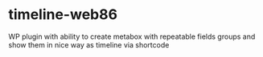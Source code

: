 # timeline-web86
WP plugin with ability to create metabox with repeatable fields groups and show them in nice way as timeline via shortcode
